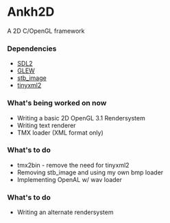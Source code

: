 # Ankh2D

A 2D C/OpenGL framework

### Dependencies ###
* [SDL2](https://www.libsdl.org/download-2.0.php)
* [GLEW](http://glew.sourceforge.net/)
* [stb_image](https://github.com/nothings/stb)
* [tinyxml2](https://github.com/leethomason/tinyxml2)

### What's being worked on now ###
* Writing a basic 2D OpenGL 3.1 Rendersystem
* Writing text renderer
* TMX loader (XML format only)

### What's to do ###
* tmx2bin - remove the need for tinyxml2
* Removing stb_image and using my own bmp loader
* Implementing OpenAL w/ wav loader

### What's to do ###
* Writing an alternate rendersystem